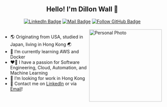 <h2 align="center"> Hello! I'm Dillon Wall 👋 </h2>

<div align="center">
  <a href="https://www.linkedin.com/in/dillon-wall/"><img alt="LinkedIn Badge" src="https://img.shields.io/badge/Dillon%20Wall-blue?logo=linkedin"/></a>
  <a href="mailto:DillonMWall@msn.com"><img alt="Mail Badge" src="https://img.shields.io/badge/DillonMWall%40msn.com-red?logo=gmail&labelColor=white"></a>
  <a href="https://github.com/DillonWall"><img alt="Follow GitHub Badge" src="https://img.shields.io/github/followers/dillonwall?label=follow&style=social"></a>
</div>
<br/>

<img align="right" alt="Personal Photo" src="https://github.com/DillonWall/DillonWall/assets/49173127/abccfb3c-47cc-43f7-b84e-1f3ef475a6a6" width="230"/>

<div align="left">
  <ul>
    <li>🌎 Originating from USA, studied in Japan, living in Hong Kong 🌏</li> 
    <li>🌱 I’m currently learning AWS and Docker</li> 
    <li>❤️‍🔥 I have a passion for Software Engineering, Cloud, Automation, and Machine Learning</li> 
    <li>🤔 I’m looking for work in Hong Kong</li> 
    <li>💬 Contact me on <a href="https://www.linkedin.com/in/dillon-wall/">LinkedIn</a> or via <a href="mailto:DillonMWall@msn.com">Email</a>!</li>
  </ul>
</div>
